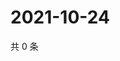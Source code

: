 # 2021-10-24

共 0 条

<!-- BEGIN -->
<!-- 最后更新时间 Sun Oct 24 2021 20:23:03 GMT+0800 (China Standard Time) -->

<!-- END -->
